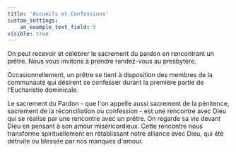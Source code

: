 ```yaml
---
title: 'Accueils et Confessions'
custom_settings:
    an_example_text_field: 5
visible: true
---
```


On peut recevoir et célébrer le sacrement du pardon en rencontrant un prêtre.
Nous vous invitons à prendre rendez-vous au presbytère.

Occasionnellement, un prêtre se tient à disposition des membres de la communauté qui désirent se confesser durant la première partie de l'Eucharistie dominicale.

Le sacrement du Pardon - que l'on appelle aussi sacrement de la pénitence, sacrement de la réconciliation ou confession - est une rencontre avec Dieu qui se réalise par une rencontre avec un prêtre. On regarde sa vie devant Dieu en pensant à son amour miséricordieux. Cette rencontre nous transforme spirituellement en rétablissant notre alliance avec Dieu, qui été détruite ou blessée par nos manques d'amour.